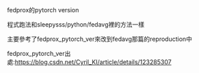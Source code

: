 fedprox的pytorch version

程式跑法和sleepysss/python/fedavg裡的方法一樣

主要參考了fedprox_pytorch_ver來改到fedavg那篇的reproduction中

fedprox_pytorch_ver出處:https://blog.csdn.net/Cyril_KI/article/details/123285307
